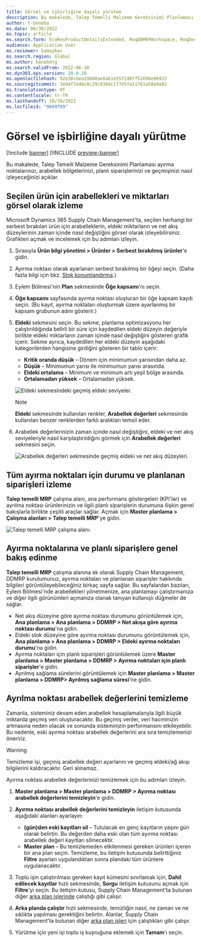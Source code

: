 ```yaml
---
title: Görsel ve işbirliğine dayalı yürütme
description: Bu makalede, Talep Temelli Malzeme Gereksinimi Planlaması ayırma noktalarınızı, arabellek bölgelerinizi, planlı siparişlerinizi ve geçmişinizi nasıl izleyeceğinizi açıklar.
author: t-benebo
ms.date: 06/30/2022
ms.topic: article
ms.search.form: EcoResProductDetailsExtended, ReqDDMRPWorkspace, ReqDecouplingPointsStatusByNetFlow, ReqDecouplingPointStatusByOnHand, ReqPlannedOrderForm, ReqItemDecoupledLeadTime
audience: Application User
ms.reviewer: kamaybac
ms.search.region: Global
ms.author: benebotg
ms.search.validFrom: 2022-06-30
ms.dyn365.ops.version: 10.0.28
ms.openlocfilehash: 92e38c6ea19b60ae0a61e55f240ff52698e06933
ms.sourcegitcommit: 3e04f7e4bc0c29c936dc177d5fa11761a58e9a02
ms.translationtype: HT
ms.contentlocale: tr-TR
ms.lasthandoff: 10/18/2022
ms.locfileid: "9689789"
---
```

# <a name="visual-and-collaborative-execution"></a>Görsel ve işbirliğine dayalı yürütme

[!include [banner](../../includes/banner.md)]
[!INCLUDE [preview-banner](../../includes/preview-banner.md)]
<!-- KFM: Preview until further notice -->

Bu makalede, Talep Temelli Malzeme Gereksinimi Planlaması ayırma noktalarınızı, arabellek bölgelerinizi, planlı siparişlerinizi ve geçmişinizi nasıl izleyeceğinizi açıklar.

## <a name="visually-track-buffers-and-quantities-for-a-selected-item"></a>Seçilen ürün için arabellekleri ve miktarları görsel olarak izleme

Microsoft Dynamics 365 Supply Chain Management'ta, seçilen herhangi bir serbest bırakılan ürün için arabelleklerin, eldeki miktarların ve net akış düzeylerinin zaman içinde nasıl değiştiğini görsel olarak izleyebilirsiniz. Grafikleri açmak ve incelemek için bu adımları izleyin.

1. Sırasıyla **Ürün bilgi yönetimi \> Ürünler \> Serbest bırakılmış ürünler**'e gidin.
1. Ayırma noktası olarak ayarlanan serbest bırakılmış bir öğeyi seçin. (Daha fazla bilgi için bkz. [Stok konumlandırma](ddmrp-inventory-positioning.md).)
1. Eylem Bölmesi'nin **Plan** sekmesinde **Öğe kapsamı**'nı seçin.
1. **Öğe kapsamı** sayfasında ayırma noktası oluşturan bir öğe kapsam kaydı seçin. (Bu kayıt, ayırma noktaları oluşturmak üzere ayarlanmış bir kapsam grubunun adını gösterir.)
1. **Eldeki** sekmesini seçin. Bu sekme, planlama optimizasyonu her çalıştırıldığında belirli bir süre için kaydedilen eldeki düzeyin değeriyle birlikte eldeki miktarların zaman içinde nasıl değiştiğini gösteren grafik içerir. Sekme ayrıca, kaydedilen her eldeki düzeyin aşağıdaki kategorilerden hangisine girdiğini gösteren bir tablo içerir:

    - **Kritik oranda düşük** – Dönem için minimumun yarısından daha az.
    - **Düşük** – Minimumun yarısı ile minimumun yarısı arasında.
    - **Eldeki ortalama** – Minimum ve minimum artı yeşil bölge arasında.
    - **Ortalamadan yüksek** – Ortalamadan yüksek.

    ![Eldeki sekmesindeki geçmiş eldeki seviyeler.](media/ddmrp-on-hand-graph.png "Eldeki sekmesindeki geçmiş eldeki seviyeler")

    > [!NOTE]
    > **Eldeki** sekmesinde kullanılan renkler, **Arabellek değerleri** sekmesinde kullanılan benzer renklerden farklı aralıkları temsil eder.

1. Arabellek değerlerinizin zaman içinde nasıl değiştiğini, eldeki ve net akış seviyeleriyle nasıl karşılaştırıldığını görmek için **Arabellek değerleri** sekmesini seçin.

    ![Arabellek değerleri sekmesinde geçmiş eldeki ve net akış düzeyleri.](media/ddmrp-buffer-values-graph.png "Arabellek değerleri sekmesinde geçmiş eldeki ve net akış düzeyleri")

## <a name="track-the-status-and-planned-orders-for-all-decoupling-points"></a>Tüm ayırma noktaları için durumu ve planlanan siparişleri izleme

**Talep temelli MRP** çalışma alanı, ana performans göstergeleri (KPI'lar) ve ayrılma noktası ürünlerinizin ve ilgili planlı siparişlerin durumuna ilişkin genel bakışlarla birlikte çeşitli araçlar sağlar. Açmak için **Master planlama \> Çalışma alanları \> Talep temelli MRP**'ye gidin.

![Talep temelli MRP çalışma alanı.](media/ddmrp-workspace.png "Talep temelli MRP çalışma alanı")

## <a name="get-overviews-of-decoupling-points-and-planned-orders"></a>Ayırma noktalarına ve planlı siparişlere genel bakış edinme

**Talep temelli MRP** çalışma alanına ek olarak Supply Chain Management, DDMRP kurulumunuz, ayırma noktaları ve planlanan siparişler hakkında bilgileri görüntüleyebileceğiniz birkaç sayfa sağlar. Bu sayfalardan bazıları, Eylem Bölmesi'nde arabellekleri yönetmenize, ana planlamayı çalıştırmanıza ve diğer ilgili görünümleri açmanıza olanak tanıyan kullanışlı düğmeler de sağlar.

- Net akış düzeyine göre ayırma noktası durumunu görüntülemek için, **Ana planlama \> Ana planlama \> DDMRP \> Net akışa göre ayırma noktası durumu**'na gidin.
- Eldeki stok düzeyine göre ayırma noktası durumunu görüntülemek için, **Ana planlama \> Ana planlama \> DDMRP \> Eldeki ayırma noktaları durumu**'na gidin.
- Ayırma noktaları için planlı siparişleri görüntülemek üzere **Master planlama \> Master planlama \> DDMRP \> Ayırma noktaları için planlı siparişler**'e gidin.
- Ayrılmış sağlama sürelerini görüntülemek için **Master planlama \> Master planlama \> DDMRP\> Ayrılmış sağlama süresi**'ne gidin.

## <a name="clean-up-decoupling-point-buffer-values"></a>Ayrılma noktası arabellek değerlerini temizleme

Zamanla, sisteminiz devam eden arabellek hesaplamalarıyla ilgili büyük miktarda geçmiş veri oluşturacaktır. Bu geçmiş veriler, veri hacminizin artmasına neden olacak ve sonunda sisteminizin performansını etkileyebilir. Bu nedenle, eski ayırma noktası arabellek değerlerini ara sıra temizlemenizi öneririz.

> [!WARNING]
> Temizleme işi, geçmiş arabellek değeri ayarlarını ve geçmiş eldeki/ağ akışı bilgilerini kaldıracaktır. Geri alınamaz.

Ayırma noktası arabellek değerlerinizi temizlemek için bu adımları izleyin.

1. **Master planlama \> Master planlama \> DDMRP \> Ayırma noktası arabellek değerlerini temizleyin**'e gidin.
1. **Ayırma noktası arabellek değerlerini temizleyin** iletişim kutusunda aşağıdaki alanları ayarlayın:

    - **(gün)den eski kayıtları sil** – Tutulacak en genç kayıtların yaşını gün olarak belirtin. Bu değerden daha eski olan tüm ayırma noktası arabellek değeri kayıtları silinecektir.
    - **Master plan** – Bu temizlemeden etkilenmesi gereken ürünleri içeren bir ana plan seçin. Temizleme, bu iletişim kutusunda belirttiğiniz **Filtre** ayarları uygulandıktan sonra plandaki tüm ürünlere uygulanacaktır.

1. Toplu işin çalıştırılması gereken kayıt kümesini sınırlamak için, **Dahil edilecek kayıtlar** hızlı sekmesinde, **Sorgu** iletişim kutusunu açmak için **Filtre**'yi seçin. Bu iletişim kutusu, Supply Chain Management'ta bulunan diğer [arka plan işlerinde](../../../fin-ops-core/dev-itpro/sysadmin/batch-processing-overview.md) çalıştığı gibi çalışır.
1. **Arka planda çalıştır** hızlı sekmesinde, temizliğin nasıl, ne zaman ve ne sıklıkta yapılması gerektiğini belirtin. Alanlar, Supply Chain Management'ta bulunan diğer [arka plan işleri](../../../fin-ops-core/dev-itpro/sysadmin/batch-processing-overview.md) için çalıştıkları gibi çalışır.
1. Yürütme için yeni işi toplu iş kuyruğuna eklemek için **Tamam**'ı seçin.
